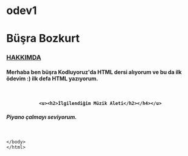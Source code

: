 # odev1
<html>
    <head>
        <title>Büşra hakkında</title>
    </head>
    <body>
        <h1>Büşra Bozkurt</h1>
        <u><h3>HAKKIMDA </h3></body></u>
        <b><h4><p>Merhaba ben büşra Kodluyoruz'da HTML dersi alıyorum ve bu da ilk ödevim :)
            ilk defa HTML yazıyorum. </b>
        </p><h4>
            <br>
            
                <u><h2>İlgilendiğim Müzik Aleti</h2></h4></u>
            
<h4><em><p>Piyano  çalmayı seviyorum.</p></em></h4>
<br>

    </body>
    </html>
